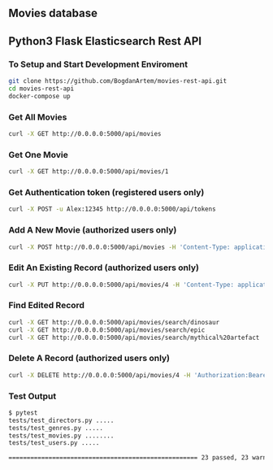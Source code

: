 ## Movies database
## Python3 Flask Elasticsearch Rest API

### To Setup and Start Development Enviroment
```bash
git clone https://github.com/BogdanArtem/movies-rest-api.git
cd movies-rest-api
docker-compose up
```

### Get All Movies
```bash
curl -X GET http://0.0.0.0:5000/api/movies
```

### Get One Movie 
```bash
curl -X GET http://0.0.0.0:5000/api/movies/1
```

### Get Authentication token (registered users only)
```bash
curl -X POST -u Alex:12345 http://0.0.0.0:5000/api/tokens
```

### Add A New Movie (authorized users only)
```bash
curl -X POST http://0.0.0.0:5000/api/movies -H 'Content-Type: application/json' -H 'Authorization:Bearer place_for_your_token' -d '{"name": "Zombie-dinosaurs attack ", "director_id": 1, "date":"1978-01-01", "description": "A mythical artefact resurrected army of zombie-dinosaurs", "rating":3, "poster_url": "www.posters.com", "user_id": 1}'
```

### Edit An Existing Record (authorized users only)
```bash
curl -X PUT http://0.0.0.0:5000/api/movies/4 -H 'Content-Type: application/json' -H 'Authorization:Bearer place_for_your_token' -d '{"name": "Zombie-dinosaur epic attack"}'

```

### Find Edited Record
```bash
curl -X GET http://0.0.0.0:5000/api/movies/search/dinosaur
curl -X GET http://0.0.0.0:5000/api/movies/search/epic
curl -X GET http://0.0.0.0:5000/api/movies/search/mythical%20artefact
```

### Delete A Record (authorized users only)
```bash
curl -X DELETE http://0.0.0.0:5000/api/movies/4 -H 'Authorization:Bearer place_for_your_token'
```

### Test Output
```bash
$ pytest
tests/test_directors.py .....                                                                                                      [ 21%]
tests/test_genres.py .....                                                                                                         [ 43%]
tests/test_movies.py ........                                                                                                      [ 78%]
tests/test_users.py .....                                                                                                          [100%]

==================================================== 23 passed, 23 warnings in 49.31s ====================================================

```